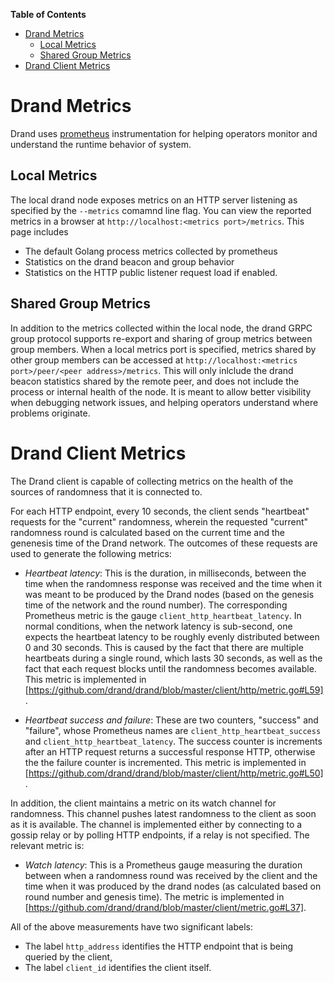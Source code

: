 <!-- START doctoc generated TOC please keep comment here to allow auto update -->
<!-- DON'T EDIT THIS SECTION, INSTEAD RE-RUN doctoc TO UPDATE -->
**Table of Contents**

- [Drand Metrics](#drand-metrics)
  - [Local Metrics](#local-metrics)
  - [Shared Group Metrics](#shared-group-metrics)
- [Drand Client Metrics](#drand-client-metrics)

<!-- END doctoc generated TOC please keep comment here to allow auto update -->

# Drand Metrics

Drand uses [prometheus](https://prometheus.io/) instrumentation for helping
operators monitor and understand the runtime behavior of system.

## Local Metrics

The local drand node exposes metrics on an HTTP server listening as specified
by the `--metrics` comamnd line flag. You can view the reported metrics
in a browser at `http://localhost:<metrics port>/metrics`. This page includes

- The default Golang process metrics collected by prometheus
- Statistics on the drand beacon and group behavior
- Statistics on the HTTP public listener request load if enabled.

## Shared Group Metrics

In addition to the metrics collected within the local node, the drand
GRPC group protocol supports re-export and sharing of group metrics
between group members. When a local metrics port is specified,
metrics shared by other group members can be accessed at
`http://localhost:<metrics port>/peer/<peer address>/metrics`.
This will only inlclude the drand beacon statistics shared by the
remote peer, and does not include the process or internal health of
the node. It is meant to allow better visibility when debugging
network issues, and helping operators understand where problems
originate.

# Drand Client Metrics

The Drand client is capable of collecting metrics on the health of the sources
of randomness that it is connected to.

For each HTTP endpoint, every 10 seconds, the client sends "heartbeat"
requests for the "current" randomness, wherein the requested "current" randomness round 
is calculated based on the current time and the genenesis time of the Drand network.
The outcomes of these requests are used to generate the following metrics:

* _Heartbeat latency_: This is the duration, in milliseconds, between the time when the randomness response was received and the time when it was meant to be produced by the Drand nodes (based on the genesis time of the network and the round number). The corresponding Prometheus metric is the gauge `client_http_heartbeat_latency`. In normal conditions, when the network latency is sub-second, one expects the heartbeat latency to be roughly evenly distributed between 0 and 30 seconds. This is caused by the fact that there are multiple heartbeats during a single round, which lasts 30 seconds, as well as the fact that each request blocks until the randomness becomes available. This metric is implemented in [https://github.com/drand/drand/blob/master/client/http/metric.go#L59].

* _Heartbeat success and failure_: These are two counters, "success" and "failure", whose Prometheus names are `client_http_heartbeat_success` and `client_http_heartbeat_latency`. The success counter is increments after an HTTP request returns a successful response HTTP, otherwise the the failure counter is incremented. This metric is implemented in [https://github.com/drand/drand/blob/master/client/http/metric.go#L50].

In addition, the client maintains a metric on its watch channel for randomness. This channel pushes latest randomness to the client as soon as it is available. The channel is implemented either by connecting to a gossip relay or by polling HTTP endpoints, if a relay is not specified. The relevant metric is:

* _Watch latency_: This is a Prometheus gauge measuring the duration between when a randomness round was received by the client and the time when it was produced by the drand nodes (as calculated based on round number and genesis time). The metric is implemented in [https://github.com/drand/drand/blob/master/client/metric.go#L37].

All of the above measurements have two significant labels:

* The label `http_address` identifies the HTTP endpoint that is being queried by the client,
* The label `client_id` identifies the client itself.
